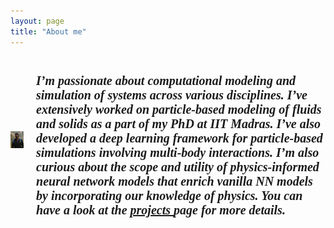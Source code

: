 ```yaml
---
layout: page
title: "About me"
---
```


<html>
  <head>
    <title></title>
    <style>
      .container {
        display: flex;
        align-items: center;
        justify-content: center
      }
      img {
        max-width: 100%
      }
      .image {
        flex-basis: 40%;
        order; 2;
      }
      .text {
        font-size: 20px;
        padding-left: 20px;
        font: italic 10px "Fira Sans", serif;
      }

   </style>
  </head>
  <body>
    <div class="container">
      <div class="image">
       <img src="/dp.jpg"> 
      </div>
      <div class="text">
        <h1>I’m passionate about computational modeling and simulation of systems across various disciplines. I’ve extensively worked on particle-based modeling of fluids and solids as a part of my PhD at IIT Madras. I’ve also developed a deep learning framework for particle-based simulations involving multi-body interactions. I’m also curious about the scope and utility of physics-informed neural network models that enrich vanilla NN models by incorporating our knowledge of physics. You can have a look at the <a href="https://phanindrasp.github.io/research/"> projects </a> page for more details. 

</h1>
      </div>
    </div>
  </body>
</html>
